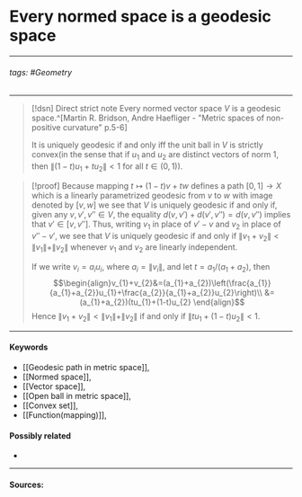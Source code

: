 # Every normed space is a geodesic space
***
###### tags: #Geometry 
***
>[!dsn] Direct strict note
>Every normed vector space $V$ is a geodesic space.^[Martin R. Bridson, Andre Haefliger - "Metric spaces of non-positive curvature" p.5-6]
>
>It is uniquely geodesic if and only iff the unit ball in $V$ is strictly convex(in the sense that if $u_{1}$ and $u_{2}$ are distinct vectors of norm $1$, then $\|(1-t)u_{1}+tu_{2} \|<1$ for all $t\in(0,1)$).

>[!proof]
>Because mapping $t\mapsto(1-t)v+tw$ defines a path $[0,1]\to X$ which is a linearly parametrized geodesic from $v$ to $w$ with image denoted by $[v,w]$ we see that $V$ is uniquely geodesic if and only if, given any $v,v',v''\in V$, the equality $d(v,v')+d(v',v'')=d(v,v'')$ implies that $v'\in[v,v'']$. Thus, writing $v_{1}$ in place of $v'-v$ and $v_{2}$ in place of $v''-v'$, we see that $V$ is uniquely geodesic if and only if $\|v_{1}+v_{2}\|<\|v_{1} \|+\|v_{2}\|$ whenever $v_{1}$ and $v_{2}$ are linearly independent.
>
>If we write $v_{i}=a_{i}u_{i}$, where $a_{i}=\|v_{i}\|$, and let $t=a_{1}/(a_{1}+a_{2})$, then $$\begin{align}v_{1}+v_{2}&=(a_{1}+a_{2})\left(\frac{a_{1}}{a_{1}+a_{2}}u_{1}+\frac{a_{2}}{a_{1}+a_{2}}u_{2}\right)\\ &=(a_{1}+a_{2})(tu_{1}+(1-t)u_{2} \end{align}$$ Hence $\|v_{1}+v_{2}\|<\|v_{1}\|+\|v_{2}\|$ if and only if $\|tu_{1}+(1-t)u_{2}\|<1$.
***
#### Keywords
- [[Geodesic path in metric space]],
- [[Normed space]],
- [[Vector space]],
- [[Open ball in metric space]],
- [[Convex set]],
- [[Function(mapping)]],
#### Possibly related
- 
***
#### Sources: